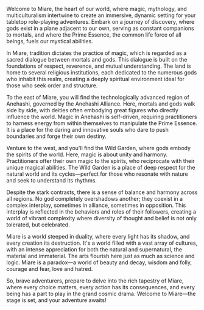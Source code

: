 Welcome to Miare, the heart of our world, where magic, mythology, and 
multiculturalism intertwine to create an immersive, dynamic setting for 
your tabletop role-playing adventures. Embark on a journey of discovery, 
where gods exist in a plane adjacent to our own, serving as constant 
companions to mortals, and where the Prime Essence, the common life force 
of all beings, fuels our mystical abilities.

In Miare, tradition dictates the practice of magic, which is regarded as a 
sacred dialogue between mortals and gods. This dialogue is built on the 
foundations of respect, reverence, and mutual understanding. The land is 
home to several religious institutions, each dedicated to the numerous 
gods who inhabit this realm, creating a deeply spiritual environment ideal 
for those who seek order and structure.

To the east of Miare, you will find the technologically advanced region of 
Anehashi, governed by the Anehashi Alliance. Here, mortals and gods walk 
side by side, with deities often embodying great figures who directly 
influence the world. Magic in Anehashi is self-driven, requiring 
practitioners to harness energy from within themselves to manipulate the 
Prime Essence. It is a place for the daring and innovative souls who dare 
to push boundaries and forge their own destiny.

Venture to the west, and you'll find the Wild Garden, where gods embody 
the spirits of the world. Here, magic is about unity and harmony. 
Practitioners offer their own magic to the spirits, who reciprocate with 
their unique magical abilities. The Wild Garden is a place of deep respect 
for the natural world and its cycles—perfect for those who resonate with 
nature and seek to understand its rhythms.

Despite the stark contrasts, there is a sense of balance and harmony 
across all regions. No god completely overshadows another; they coexist in 
a complex interplay, sometimes in alliance, sometimes in opposition. This 
interplay is reflected in the behaviors and roles of their followers, 
creating a world of vibrant complexity where diversity of thought and 
belief is not only tolerated, but celebrated.

Miare is a world steeped in duality, where every light has its shadow, and 
every creation its destruction. It's a world filled with a vast array of 
cultures, with an intense appreciation for both the natural and 
supernatural, the material and immaterial. The arts flourish here just as 
much as science and logic. Miare is a paradox—a world of beauty and decay, 
wisdom and folly, courage and fear, love and hatred.

So, brave adventurers, prepare to delve into the rich tapestry of Miare, 
where every choice matters, every action has its consequences, and every 
being has a part to play in the grand cosmic drama. Welcome to Miare—the 
stage is set, and your adventure awaits!
